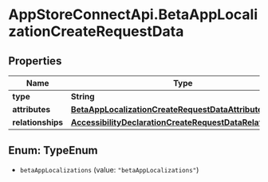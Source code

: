 # AppStoreConnectApi.BetaAppLocalizationCreateRequestData

## Properties

Name | Type | Description | Notes
------------ | ------------- | ------------- | -------------
**type** | **String** |  | 
**attributes** | [**BetaAppLocalizationCreateRequestDataAttributes**](BetaAppLocalizationCreateRequestDataAttributes.md) |  | 
**relationships** | [**AccessibilityDeclarationCreateRequestDataRelationships**](AccessibilityDeclarationCreateRequestDataRelationships.md) |  | 



## Enum: TypeEnum


* `betaAppLocalizations` (value: `"betaAppLocalizations"`)




